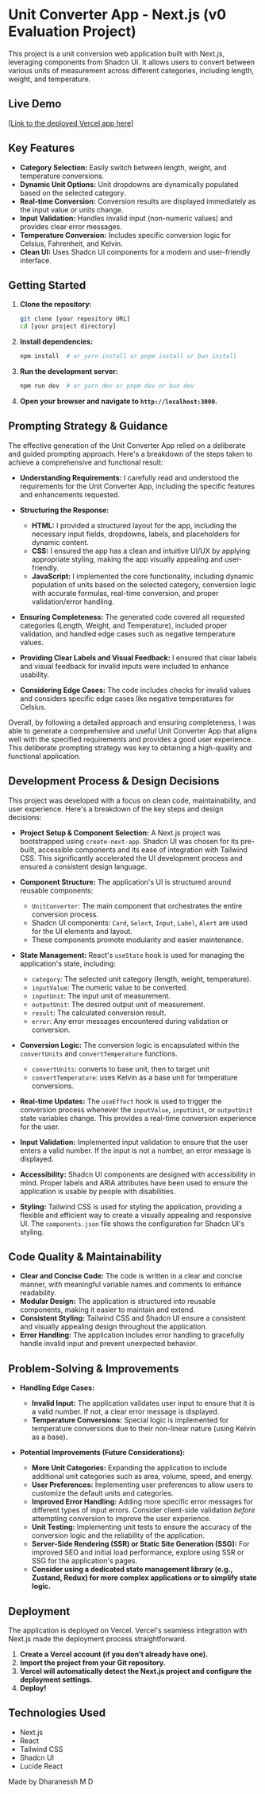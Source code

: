 # Unit Converter App - Next.js (v0 Evaluation Project)

This project is a unit conversion web application built with Next.js, leveraging components from Shadcn UI.  It allows users to convert between various units of measurement across different categories, including length, weight, and temperature.

## Live Demo

[[Link to the deployed Vercel app here](https://unit-converter-dharanesshmds-projects.vercel.app/)]

## Key Features

*   **Category Selection:**  Easily switch between length, weight, and temperature conversions.
*   **Dynamic Unit Options:** Unit dropdowns are dynamically populated based on the selected category.
*   **Real-time Conversion:** Conversion results are displayed immediately as the input value or units change.
*   **Input Validation:**  Handles invalid input (non-numeric values) and provides clear error messages.
*   **Temperature Conversion:** Includes specific conversion logic for Celsius, Fahrenheit, and Kelvin.
*   **Clean UI:** Uses Shadcn UI components for a modern and user-friendly interface.

## Getting Started

1.  **Clone the repository:**

    ```bash
    git clone [your repository URL]
    cd [your project directory]
    ```

2.  **Install dependencies:**

    ```bash
    npm install  # or yarn install or pnpm install or bun install
    ```

3.  **Run the development server:**

    ```bash
    npm run dev  # or yarn dev or pnpm dev or bun dev
    ```

4.  **Open your browser and navigate to `http://localhost:3000`.**

## Prompting Strategy & Guidance

The effective generation of the Unit Converter App relied on a deliberate and guided prompting approach. Here's a breakdown of the steps taken to achieve a comprehensive and functional result:

*   **Understanding Requirements:** I carefully read and understood the requirements for the Unit Converter App, including the specific features and enhancements requested.

*   **Structuring the Response:**
    *   **HTML:** I provided a structured layout for the app, including the necessary input fields, dropdowns, labels, and placeholders for dynamic content.
    *   **CSS:** I ensured the app has a clean and intuitive UI/UX by applying appropriate styling, making the app visually appealing and user-friendly.
    *   **JavaScript:** I implemented the core functionality, including dynamic population of units based on the selected category, conversion logic with accurate formulas, real-time conversion, and proper validation/error handling.

*   **Ensuring Completeness:** The generated code covered all requested categories (Length, Weight, and Temperature), included proper validation, and handled edge cases such as negative temperature values.

*   **Providing Clear Labels and Visual Feedback:** I ensured that clear labels and visual feedback for invalid inputs were included to enhance usability.

*   **Considering Edge Cases:** The code includes checks for invalid values and considers specific edge cases like negative temperatures for Celsius.

Overall, by following a detailed approach and ensuring completeness, I was able to generate a comprehensive and useful Unit Converter App that aligns well with the specified requirements and provides a good user experience.  This deliberate prompting strategy was key to obtaining a high-quality and functional application.

## Development Process & Design Decisions

This project was developed with a focus on clean code, maintainability, and user experience.  Here's a breakdown of the key steps and design decisions:

*   **Project Setup & Component Selection:** A Next.js project was bootstrapped using `create-next-app`.  Shadcn UI was chosen for its pre-built, accessible components and its ease of integration with Tailwind CSS.  This significantly accelerated the UI development process and ensured a consistent design language.

*   **Component Structure:**  The application's UI is structured around reusable components:

    *   `UnitConverter`: The main component that orchestrates the entire conversion process.
    *   Shadcn UI components: `Card`, `Select`, `Input`, `Label`, `Alert` are used for the UI elements and layout.
    *   These components promote modularity and easier maintenance.

*   **State Management:**  React's `useState` hook is used for managing the application's state, including:

    *   `category`: The selected unit category (length, weight, temperature).
    *   `inputValue`: The numeric value to be converted.
    *   `inputUnit`: The input unit of measurement.
    *   `outputUnit`: The desired output unit of measurement.
    *   `result`: The calculated conversion result.
    *   `error`: Any error messages encountered during validation or conversion.

*   **Conversion Logic:** The conversion logic is encapsulated within the `convertUnits` and `convertTemperature` functions.
    *   `convertUnits`: converts to base unit, then to target unit
    *   `convertTemperature`: uses Kelvin as a base unit for temperature conversions.

*   **Real-time Updates:**  The `useEffect` hook is used to trigger the conversion process whenever the `inputValue`, `inputUnit`, or `outputUnit` state variables change. This provides a real-time conversion experience for the user.

*   **Input Validation:** Implemented input validation to ensure that the user enters a valid number. If the input is not a number, an error message is displayed.

*   **Accessibility:**  Shadcn UI components are designed with accessibility in mind.  Proper labels and ARIA attributes have been used to ensure the application is usable by people with disabilities.

*   **Styling:** Tailwind CSS is used for styling the application, providing a flexible and efficient way to create a visually appealing and responsive UI. The `components.json` file shows the configuration for Shadcn UI's styling.

## Code Quality & Maintainability

*   **Clear and Concise Code:** The code is written in a clear and concise manner, with meaningful variable names and comments to enhance readability.
*   **Modular Design:** The application is structured into reusable components, making it easier to maintain and extend.
*   **Consistent Styling:** Tailwind CSS and Shadcn UI ensure a consistent and visually appealing design throughout the application.
*   **Error Handling:** The application includes error handling to gracefully handle invalid input and prevent unexpected behavior.

## Problem-Solving & Improvements

*   **Handling Edge Cases:**
    *   **Invalid Input:** The application validates user input to ensure that it is a valid number.  If not, a clear error message is displayed.
    *   **Temperature Conversions:** Special logic is implemented for temperature conversions due to their non-linear nature (using Kelvin as a base).
*   **Potential Improvements (Future Considerations):**

    *   **More Unit Categories:** Expanding the application to include additional unit categories such as area, volume, speed, and energy.
    *   **User Preferences:** Implementing user preferences to allow users to customize the default units and categories.
    *   **Improved Error Handling:** Adding more specific error messages for different types of input errors.  Consider client-side validation *before* attempting conversion to improve the user experience.
    *   **Unit Testing:** Implementing unit tests to ensure the accuracy of the conversion logic and the reliability of the application.
    *   **Server-Side Rendering (SSR) or Static Site Generation (SSG):** For improved SEO and initial load performance, explore using SSR or SSG for the application's pages.
    *   **Consider using a dedicated state management library (e.g., Zustand, Redux) for more complex applications or to simplify state logic.**

## Deployment

The application is deployed on Vercel.  Vercel's seamless integration with Next.js made the deployment process straightforward.

1.  **Create a Vercel account (if you don't already have one).**
2.  **Import the project from your Git repository.**
3.  **Vercel will automatically detect the Next.js project and configure the deployment settings.**
4.  **Deploy!**

## Technologies Used

*   Next.js
*   React
*   Tailwind CSS
*   Shadcn UI
*   Lucide React

Made by Dharanessh M D
